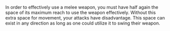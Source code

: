 In order to effectively use a melee weapon, you must have half again the space of its maximum reach to use the weapon effectively. Without this extra space for movement, your attacks have disadvantage. This space can exist in any direction as long as one could utilize it to swing their weapon.
